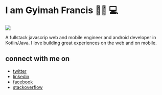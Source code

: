 # I am Gyimah Francis 👋🏾 💻

<img src="https://media-exp1.licdn.com/dms/image/C4E16AQEvw2ByrYhTFw/profile-displaybackgroundimage-shrink_350_1400/0?e=1600905600&v=beta&t=c36L1f29WDDBUSdnyllNHsA71myrR3KoJdQN8x1MdTM">

A fullstack javascrip web and mobile engineer and android developer in Kotlin/Java. I love building great experiences on the web and on mobile.


## connect with me on
- [twitter](https://twitter.com/fgyimah883)
- [linkedin](https://www.linkedin.com/in/francis-gyimah/)
- [facebook](https://facebook.com/fgyimah883)
- [stackoverflow](https://stackoverflow.com/users/10484208/gyimah-francis)

